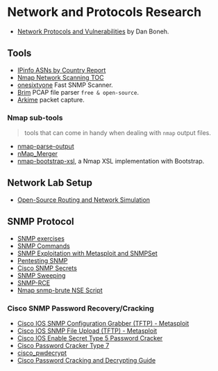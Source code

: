 # Network and Protocols Research

- [Network Protocols and Vulnerabilities](https://crypto.stanford.edu/cs155old/cs155-spring11/lectures/08-tcp-dns.pdf) by Dan Boneh.

## Tools

- [IPinfo ASNs by Country Report](http://ipinfo.io/countries)
- [Nmap Network Scanning TOC](https://nmap.org/book/toc.html)
- [onesixtyone](https://github.com/trailofbits/onesixtyone) Fast SNMP Scanner.
- [Brim](https://www.brimdata.io/) PCAP file parser `free & open-source`.
- [Arkime](https://arkime.com/) packet capture.

### Nmap sub-tools

> tools that can come in handy when dealing with `nmap` output files.

- [nmap-parse-output](https://github.com/iAmG-r00t/nmap-parse-output)
- [nMap_Merger](https://github.com/iAmG-r00t/nMap_Merger)
- [nmap-bootstrap-xsl](https://github.com/honze-net/nmap-bootstrap-xsl), a Nmap XSL implementation with Bootstrap.

## Network Lab Setup

- [Open-Source Routing and Network Simulation](https://www.brianlinkletter.com/open-source-network-simulators/)

## SNMP Protocol

- [SNMP exercises](https://nsrc.org/activities/agendas/en/nmm-3-days/netmgmt/en/snmp/exercises-snmp.html)
- [SNMP Commands](https://docs.oracle.com/cd/E19469-01/820-6413-13/SNMP_commands_reference_appendix.html#50446362_54136)
- [SNMP Exploitation with Metasploit and SNMPSet](https://blog.pentesteracademy.com/snmp-exploitation-with-metasploit-and-snmpset-920de3fc2c50)
- [Pentesting SNMP](https://book.hacktricks.xyz/pentesting/pentesting-snmp)
- [Cisco SNMP Secrets](https://bond-o.medium.com/cisco-snmp-secrets-e4b731b19737)
- [SNMP Sweeping](https://www.offensive-security.com/metasploit-unleashed/snmp-scan/)
- [SNMP-RCE](https://book.hacktricks.xyz/pentesting/pentesting-snmp/snmp-rce)
- [Nmap snmp-brute NSE Script](https://www.infosecmatter.com/nmap-nse-library/?nse=snmp-brute)

### Cisco SNMP Password Recovery/Cracking

- [Cisco IOS SNMP Configuration Grabber (TFTP) - Metasploit](https://www.infosecmatter.com/metasploit-module-library/?mm=auxiliary/scanner/snmp/cisco_config_tftp)
- [Cisco IOS SNMP File Upload (TFTP) - Metasploit](https://www.infosecmatter.com/metasploit-module-library/?mm=auxiliary/scanner/snmp/cisco_upload_file)
- [Cisco IOS Enable Secret Type 5 Password Cracker](https://www.ifm.net.nz/cookbooks/cisco-ios-enable-secret-password-cracker.html)
- [Cisco Password Cracker Type 7](https://www.ifm.net.nz/cookbooks/passwordcracker.html)
- [cisco_pwdecrypt](https://github.com/axcheron/cisco_pwdecrypt)
- [Cisco Password Cracking and Decrypting Guide](https://www.infosecmatter.com/cisco-password-cracking-and-decrypting-guide/)
